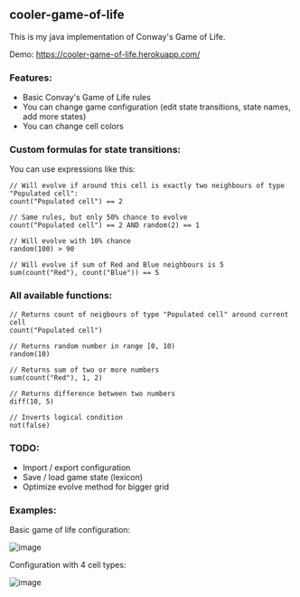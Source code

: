 ## cooler-game-of-life
This is my java implementation of Conway's Game of Life.

Demo: https://cooler-game-of-life.herokuapp.com/

### Features:
- Basic Convay's Game of Life rules
- You can change game configuration (edit state transitions, state names, add more states)
- You can change cell colors

### Custom formulas for state transitions:
You can use expressions like this:

```
// Will evolve if around this cell is exactly two neighbours of type "Populated cell":
count("Populated cell") == 2 

// Same rules, but only 50% chance to evolve
count("Populated cell") == 2 AND random(2) == 1

// Will evolve with 10% chance
random(100) > 90 

// Will evolve if sum of Red and Blue neighbours is 5
sum(count("Red"), count("Blue")) == 5 
```

### All available functions:
```
// Returns count of neigbours of type "Populated cell" around current cell
count("Populated cell")

// Returns random number in range [0, 10)
random(10)

// Returns sum of two or more numbers
sum(count("Red"), 1, 2)

// Returns difference between two numbers
diff(10, 5)

// Inverts logical condition
not(false)
```

### TODO:
- Import / export configuration
- Save / load game state (lexicon)
- Optimize evolve method for bigger grid

### Examples:
Basic game of life configuration:
>
![image](https://user-images.githubusercontent.com/37997797/171428174-2ed25985-52db-4589-bd55-01fdfe8beacd.png)

Configuration with 4 cell types:
>
![image](https://user-images.githubusercontent.com/37997797/171427401-9e9fc4ce-0f5c-4e2e-9346-7f64c6cc5ab2.png)
